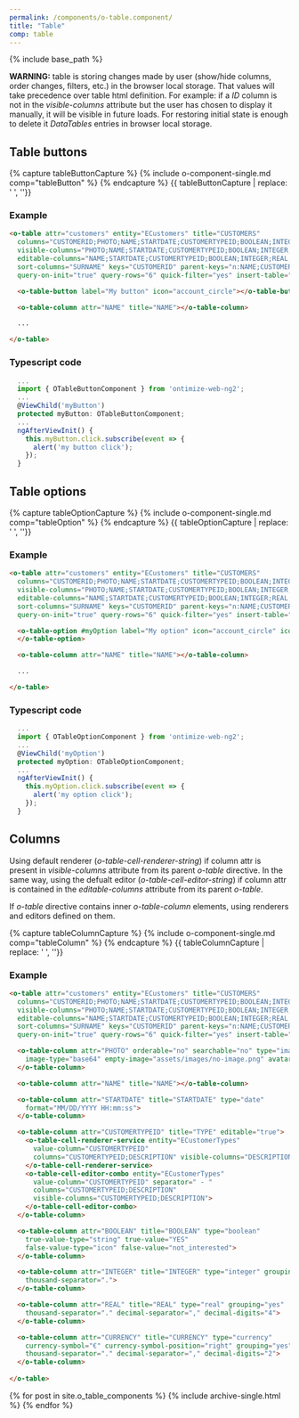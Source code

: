```yaml
---
permalink: /components/o-table.component/
title: "Table"
comp: table
---
```


{% include base_path %}


<div class="notice--warning" markdown="1">

**WARNING:** table is storing changes made by user (show/hide columns, order changes, filters, etc.) in the browser local storage. That values will take precedence over table html definition.
For example: if a *ID* column is not in the *visible-columns* attribute but the user has chosen 
to display it manually, it will be visible in future loads. For restoring initial state is enough to 
delete it *DataTables* entries in browser local storage.

</div>

## Table buttons

{% capture tableButtonCapture %}
{% include o-component-single.md comp="tableButton" %}
{% endcapture %}
{{ tableButtonCapture | replace: '    ', ''}}

<h3 class="grey-color">Example</h3>

```html
<o-table attr="customers" entity="ECustomers" title="CUSTOMERS" 
  columns="CUSTOMERID;PHOTO;NAME;STARTDATE;CUSTOMERTYPEID;BOOLEAN;INTEGER;REAL;CURRENCY" 
  visible-columns="PHOTO;NAME;STARTDATE;CUSTOMERTYPEID;BOOLEAN;INTEGER;REAL;CURRENCY" 
  editable-columns="NAME;STARTDATE;CUSTOMERTYPEID;BOOLEAN;INTEGER;REAL;CURRENCY" 
  sort-columns="SURNAME" keys="CUSTOMERID" parent-keys="n:NAME;CUSTOMERTYPEID" 
  query-on-init="true" query-rows="6" quick-filter="yes" insert-table="yes">

  <o-table-button label="My button" icon="account_circle"></o-table-button>

  <o-table-column attr="NAME" title="NAME"></o-table-column>

  ...

</o-table>
```

<h3 class="grey-color">Typescript code</h3>

```javascript
  ...
  import { OTableButtonComponent } from 'ontimize-web-ng2';
  ...
  @ViewChild('myButton')
  protected myButton: OTableButtonComponent;
  ...
  ngAfterViewInit() {
    this.myButton.click.subscribe(event => {
      alert('my button click');
    });
  }
```







## Table options

{% capture tableOptionCapture %}
{% include o-component-single.md comp="tableOption" %}
{% endcapture %}
{{ tableOptionCapture | replace: '    ', ''}}

<h3 class="grey-color">Example</h3>

```html
<o-table attr="customers" entity="ECustomers" title="CUSTOMERS" 
  columns="CUSTOMERID;PHOTO;NAME;STARTDATE;CUSTOMERTYPEID;BOOLEAN;INTEGER;REAL;CURRENCY" 
  visible-columns="PHOTO;NAME;STARTDATE;CUSTOMERTYPEID;BOOLEAN;INTEGER;REAL;CURRENCY" 
  editable-columns="NAME;STARTDATE;CUSTOMERTYPEID;BOOLEAN;INTEGER;REAL;CURRENCY" 
  sort-columns="SURNAME" keys="CUSTOMERID" parent-keys="n:NAME;CUSTOMERTYPEID" 
  query-on-init="true" query-rows="6" quick-filter="yes" insert-table="yes">

  <o-table-option #myOption label="My option" icon="account_circle" icon-position="after">
  </o-table-option>

  <o-table-column attr="NAME" title="NAME"></o-table-column>

  ...

</o-table>
```

<h3 class="grey-color">Typescript code</h3>

```javascript
  ...
  import { OTableOptionComponent } from 'ontimize-web-ng2';
  ...
  @ViewChild('myOption')
  protected myOption: OTableOptionComponent;
  ...
  ngAfterViewInit() {
    this.myOption.click.subscribe(event => {
      alert('my option click');
    });
  }
```

  

## Columns

Using default renderer (*o-table-cell-renderer-string*) if column attr is present in *visible-columns* attribute from its parent *o-table* directive. 
In the same way, using the defualt editor (*o-table-cell-editor-string*) if column attr is contained 
in  the *editable-columns* attribute from its parent *o-table*.

If *o-table* directive contains inner *o-table-column* elements, using renderers and editors 
defined on them.

{% capture tableColumnCapture %}
{% include o-component-single.md comp="tableColumn" %}
{% endcapture %}
{{ tableColumnCapture | replace: '    ', ''}}



<h3 class="grey-color">Example</h3>

```html
<o-table attr="customers" entity="ECustomers" title="CUSTOMERS" 
  columns="CUSTOMERID;PHOTO;NAME;STARTDATE;CUSTOMERTYPEID;BOOLEAN;INTEGER;REAL;CURRENCY" 
  visible-columns="PHOTO;NAME;STARTDATE;CUSTOMERTYPEID;BOOLEAN;INTEGER;REAL;CURRENCY" 
  editable-columns="NAME;STARTDATE;CUSTOMERTYPEID;BOOLEAN;INTEGER;REAL;CURRENCY" 
  sort-columns="SURNAME" keys="CUSTOMERID" parent-keys="n:NAME;CUSTOMERTYPEID" 
  query-on-init="true" query-rows="6" quick-filter="yes" insert-table="yes">

  <o-table-column attr="PHOTO" orderable="no" searchable="no" type="image" 
    image-type="base64" empty-image="assets/images/no-image.png" avatar="yes">
  </o-table-column>

  <o-table-column attr="NAME" title="NAME"></o-table-column>

  <o-table-column attr="STARTDATE" title="STARTDATE" type="date" 
    format="MM/DD/YYYY HH:mm:ss">
  </o-table-column>

  <o-table-column attr="CUSTOMERTYPEID" title="TYPE" editable="true">
    <o-table-cell-renderer-service entity="ECustomerTypes" 
      value-column="CUSTOMERTYPEID" 
      columns="CUSTOMERTYPEID;DESCRIPTION" visible-columns="DESCRIPTION">
    </o-table-cell-renderer-service>
    <o-table-cell-editor-combo entity="ECustomerTypes" 
      value-column="CUSTOMERTYPEID" separator=" - "
      columns="CUSTOMERTYPEID;DESCRIPTION" 
      visible-columns="CUSTOMERTYPEID;DESCRIPTION">
    </o-table-cell-editor-combo>
  </o-table-column>

  <o-table-column attr="BOOLEAN" title="BOOLEAN" type="boolean" 
    true-value-type="string" true-value="YES"
    false-value-type="icon" false-value="not_interested">
  </o-table-column>

  <o-table-column attr="INTEGER" title="INTEGER" type="integer" grouping="yes" 
    thousand-separator=".">
  </o-table-column>

  <o-table-column attr="REAL" title="REAL" type="real" grouping="yes" 
    thousand-separator="." decimal-separator="," decimal-digits="4">
  </o-table-column>

  <o-table-column attr="CURRENCY" title="CURRENCY" type="currency" 
    currency-symbol="€" currency-symbol-position="right" grouping="yes" 
    thousand-separator="." decimal-separator="," decimal-digits="2">
  </o-table-column>
  
</o-table>
```

{% for post in site.o_table_components %}
  {% include archive-single.html %}
{% endfor %}

